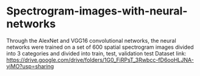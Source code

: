 # Spectrogram-images-with-neural-networks
Through the AlexNet and VGG16 convolutional networks, the neural networks were trained on a set of 600 spatial spectrogram images divided into 3 categories and divided into train, test, validation test
Dataset link: https://drive.google.com/drive/folders/1G0_FiRPsT_3Rwbcc-fD6ooHLJNA-vjMO?usp=sharing
